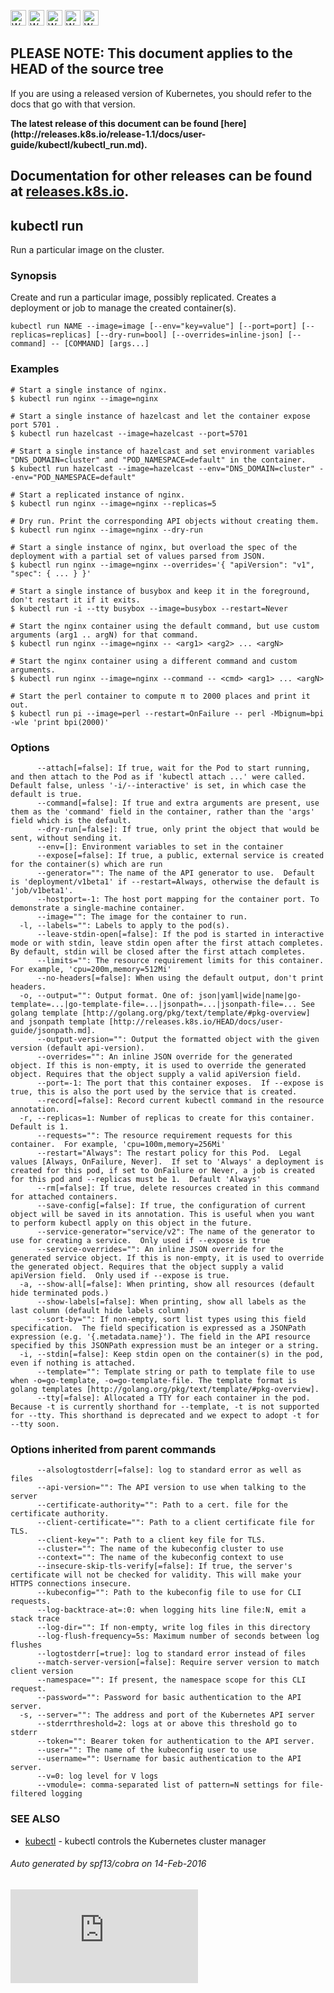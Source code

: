 <!-- BEGIN MUNGE: UNVERSIONED_WARNING -->

<!-- BEGIN STRIP_FOR_RELEASE -->

<img src="http://kubernetes.io/img/warning.png" alt="WARNING"
     width="25" height="25">
<img src="http://kubernetes.io/img/warning.png" alt="WARNING"
     width="25" height="25">
<img src="http://kubernetes.io/img/warning.png" alt="WARNING"
     width="25" height="25">
<img src="http://kubernetes.io/img/warning.png" alt="WARNING"
     width="25" height="25">
<img src="http://kubernetes.io/img/warning.png" alt="WARNING"
     width="25" height="25">

<h2>PLEASE NOTE: This document applies to the HEAD of the source tree</h2>

If you are using a released version of Kubernetes, you should
refer to the docs that go with that version.

<!-- TAG RELEASE_LINK, added by the munger automatically -->
<strong>
The latest release of this document can be found
[here](http://releases.k8s.io/release-1.1/docs/user-guide/kubectl/kubectl_run.md).

Documentation for other releases can be found at
[releases.k8s.io](http://releases.k8s.io).
</strong>
--

<!-- END STRIP_FOR_RELEASE -->

<!-- END MUNGE: UNVERSIONED_WARNING -->

## kubectl run

Run a particular image on the cluster.

### Synopsis


Create and run a particular image, possibly replicated.
Creates a deployment or job to manage the created container(s).

```
kubectl run NAME --image=image [--env="key=value"] [--port=port] [--replicas=replicas] [--dry-run=bool] [--overrides=inline-json] [--command] -- [COMMAND] [args...]
```

### Examples

```
# Start a single instance of nginx.
$ kubectl run nginx --image=nginx

# Start a single instance of hazelcast and let the container expose port 5701 .
$ kubectl run hazelcast --image=hazelcast --port=5701

# Start a single instance of hazelcast and set environment variables "DNS_DOMAIN=cluster" and "POD_NAMESPACE=default" in the container.
$ kubectl run hazelcast --image=hazelcast --env="DNS_DOMAIN=cluster" --env="POD_NAMESPACE=default"

# Start a replicated instance of nginx.
$ kubectl run nginx --image=nginx --replicas=5

# Dry run. Print the corresponding API objects without creating them.
$ kubectl run nginx --image=nginx --dry-run

# Start a single instance of nginx, but overload the spec of the deployment with a partial set of values parsed from JSON.
$ kubectl run nginx --image=nginx --overrides='{ "apiVersion": "v1", "spec": { ... } }'

# Start a single instance of busybox and keep it in the foreground, don't restart it if it exits.
$ kubectl run -i --tty busybox --image=busybox --restart=Never

# Start the nginx container using the default command, but use custom arguments (arg1 .. argN) for that command.
$ kubectl run nginx --image=nginx -- <arg1> <arg2> ... <argN>

# Start the nginx container using a different command and custom arguments.
$ kubectl run nginx --image=nginx --command -- <cmd> <arg1> ... <argN>

# Start the perl container to compute π to 2000 places and print it out.
$ kubectl run pi --image=perl --restart=OnFailure -- perl -Mbignum=bpi -wle 'print bpi(2000)'
```

### Options

```
      --attach[=false]: If true, wait for the Pod to start running, and then attach to the Pod as if 'kubectl attach ...' were called.  Default false, unless '-i/--interactive' is set, in which case the default is true.
      --command[=false]: If true and extra arguments are present, use them as the 'command' field in the container, rather than the 'args' field which is the default.
      --dry-run[=false]: If true, only print the object that would be sent, without sending it.
      --env=[]: Environment variables to set in the container
      --expose[=false]: If true, a public, external service is created for the container(s) which are run
      --generator="": The name of the API generator to use.  Default is 'deployment/v1beta1' if --restart=Always, otherwise the default is 'job/v1beta1'.
      --hostport=-1: The host port mapping for the container port. To demonstrate a single-machine container.
      --image="": The image for the container to run.
  -l, --labels="": Labels to apply to the pod(s).
      --leave-stdin-open[=false]: If the pod is started in interactive mode or with stdin, leave stdin open after the first attach completes. By default, stdin will be closed after the first attach completes.
      --limits="": The resource requirement limits for this container.  For example, 'cpu=200m,memory=512Mi'
      --no-headers[=false]: When using the default output, don't print headers.
  -o, --output="": Output format. One of: json|yaml|wide|name|go-template=...|go-template-file=...|jsonpath=...|jsonpath-file=... See golang template [http://golang.org/pkg/text/template/#pkg-overview] and jsonpath template [http://releases.k8s.io/HEAD/docs/user-guide/jsonpath.md].
      --output-version="": Output the formatted object with the given version (default api-version).
      --overrides="": An inline JSON override for the generated object. If this is non-empty, it is used to override the generated object. Requires that the object supply a valid apiVersion field.
      --port=-1: The port that this container exposes.  If --expose is true, this is also the port used by the service that is created.
      --record[=false]: Record current kubectl command in the resource annotation.
  -r, --replicas=1: Number of replicas to create for this container. Default is 1.
      --requests="": The resource requirement requests for this container.  For example, 'cpu=100m,memory=256Mi'
      --restart="Always": The restart policy for this Pod.  Legal values [Always, OnFailure, Never].  If set to 'Always' a deployment is created for this pod, if set to OnFailure or Never, a job is created for this pod and --replicas must be 1.  Default 'Always'
      --rm[=false]: If true, delete resources created in this command for attached containers.
      --save-config[=false]: If true, the configuration of current object will be saved in its annotation. This is useful when you want to perform kubectl apply on this object in the future.
      --service-generator="service/v2": The name of the generator to use for creating a service.  Only used if --expose is true
      --service-overrides="": An inline JSON override for the generated service object. If this is non-empty, it is used to override the generated object. Requires that the object supply a valid apiVersion field.  Only used if --expose is true.
  -a, --show-all[=false]: When printing, show all resources (default hide terminated pods.)
      --show-labels[=false]: When printing, show all labels as the last column (default hide labels column)
      --sort-by="": If non-empty, sort list types using this field specification.  The field specification is expressed as a JSONPath expression (e.g. '{.metadata.name}'). The field in the API resource specified by this JSONPath expression must be an integer or a string.
  -i, --stdin[=false]: Keep stdin open on the container(s) in the pod, even if nothing is attached.
      --template="": Template string or path to template file to use when -o=go-template, -o=go-template-file. The template format is golang templates [http://golang.org/pkg/text/template/#pkg-overview].
      --tty[=false]: Allocated a TTY for each container in the pod.  Because -t is currently shorthand for --template, -t is not supported for --tty. This shorthand is deprecated and we expect to adopt -t for --tty soon.
```

### Options inherited from parent commands

```
      --alsologtostderr[=false]: log to standard error as well as files
      --api-version="": The API version to use when talking to the server
      --certificate-authority="": Path to a cert. file for the certificate authority.
      --client-certificate="": Path to a client certificate file for TLS.
      --client-key="": Path to a client key file for TLS.
      --cluster="": The name of the kubeconfig cluster to use
      --context="": The name of the kubeconfig context to use
      --insecure-skip-tls-verify[=false]: If true, the server's certificate will not be checked for validity. This will make your HTTPS connections insecure.
      --kubeconfig="": Path to the kubeconfig file to use for CLI requests.
      --log-backtrace-at=:0: when logging hits line file:N, emit a stack trace
      --log-dir="": If non-empty, write log files in this directory
      --log-flush-frequency=5s: Maximum number of seconds between log flushes
      --logtostderr[=true]: log to standard error instead of files
      --match-server-version[=false]: Require server version to match client version
      --namespace="": If present, the namespace scope for this CLI request.
      --password="": Password for basic authentication to the API server.
  -s, --server="": The address and port of the Kubernetes API server
      --stderrthreshold=2: logs at or above this threshold go to stderr
      --token="": Bearer token for authentication to the API server.
      --user="": The name of the kubeconfig user to use
      --username="": Username for basic authentication to the API server.
      --v=0: log level for V logs
      --vmodule=: comma-separated list of pattern=N settings for file-filtered logging
```

### SEE ALSO

* [kubectl](kubectl.md)	 - kubectl controls the Kubernetes cluster manager

###### Auto generated by spf13/cobra on 14-Feb-2016

<!-- BEGIN MUNGE: GENERATED_ANALYTICS -->
[![Analytics](https://kubernetes-site.appspot.com/UA-36037335-10/GitHub/docs/user-guide/kubectl/kubectl_run.md?pixel)]()
<!-- END MUNGE: GENERATED_ANALYTICS -->
